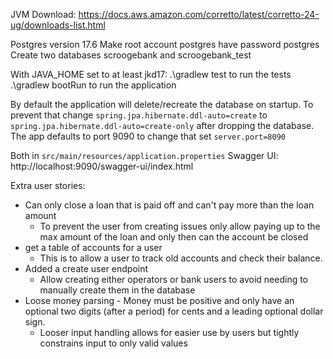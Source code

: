 JVM Download:
https://docs.aws.amazon.com/corretto/latest/corretto-24-ug/downloads-list.html

Postgres version 17.6
Make root account postgres have password postgres
Create two databases scroogebank and scroogebank_test

With JAVA_HOME set to at least jkd17:
.\gradlew test to run the tests
.\gradlew bootRun to run the application

By default the application will delete/recreate the database on startup. To prevent that change
`spring.jpa.hibernate.ddl-auto=create` to `spring.jpa.hibernate.ddl-auto=create-only` after dropping the database.
The app defaults to port 9090 to change that set `server.port=8090`

Both in `src/main/resources/application.properties`
Swagger UI: http://localhost:9090/swagger-ui/index.html

Extra user stories:
* Can only close a loan that is paid off and can't pay more than the loan amount
  * To prevent the user from creating issues only allow paying up to the max amount of the loan and only then can the account be closed
* get a table of accounts for a user
  * This is to allow a user to track old accounts and check their balance.
* Added a create user endpoint
  * Allow creating either operators or bank users to avoid needing to manually create them in the database
* Loose money parsing - Money must be positive and only have an optional two digits (after a period) for cents and a leading optional dollar sign.
  * Looser input handling allows for easier use by users but tightly constrains input to only valid values 

 